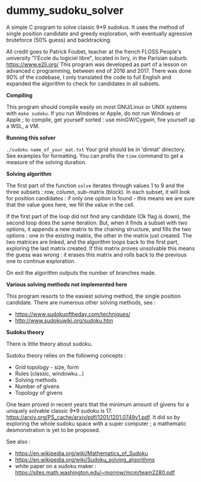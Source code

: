 # dummy_sudoku_solver
 A simple C program to solve classic 9*9 sudokus. It uses the method of single position candidate and greedy exploration, with eventually agressive bruteforce (50% guess) and backtracking. 

All credit goes to Patrick Foubet, teacher at the french FLOSS People's university "l'Ecole du logiciel libre", located in Ivry, in the Parisian suburb. https://www.e2li.org/
This program was developed as part of a lesson on advanced c programming, between end of 2016 and 2017.
There was done 90% of the codebase, I only translated the code to full English and expanded the algorithm to check for candidates in all subsets.

****Compiling****

This program should compile easily on most GNU/Linux or UNIX systems with `make sudoku`.
If you run Windows or Apple, do not run Windows or Apple ; to compile, get yourself sorted : use minGW/Cygwin, fire yourself up a WSL, a VM.

****Running this solver****

`./sudoku name_of_your_mat.txt`
Your grid should be in 'dirmat' directory. See examples for formatting. You can prefix the `time` command to get a measure of the solving duration.


****Solving algorithm****

The first part of the function `solve` iterates through values 1 to 9 and the three subsets : row, column, sub-matrix (block). In each subset, it will look for position candidates : if only one option is found - this means we are sure that the value goes here, we fill the value in the cell.

If the first part of the loop did not find any candidate (Ok flag is down), the second loop does the same iteration. But, when it finds a subset with two options, it appends a new matrix to the chaining structure, and fills the two options : one in the existing matrix, the other in the matrix just created. The two matrices are linked, and the algorithm loops back to the first part, exploring the last matrix created. If this matrix proves unsolvable this means the guess was wrong : it erases this matrix and rolls back to the previous one to continue exploration.

On exit the algorithm outputs the number of branches made.

****Various solving methods not implemented here****

This program resorts to the easiest solving method, the single position candidate. There are numerous other solving methods, see :

- https://www.sudokuoftheday.com/techniques/
- http://www.sudokuwiki.org/sudoku.htm

****Sudoku theory****

There is little theory about sudoku.

Sudoku theory relies on the following concepts :

- Grid topology - size, form
- Rules (classic, windowku...)
- Solving methods
- Number of givens
- Topology of givens

One team proved in recent years that the minimum amount of givens for a uniquely solvable classic 9*9 sudoku is 17.
https://arxiv.org/PS_cache/arxiv/pdf/1201/1201.0749v1.pdf. It did so by exploring the whole sudoku space with a super computer ; a mathematic desmonstration is yet to be proposed.

See also :

- https://en.wikipedia.org/wiki/Mathematics_of_Sudoku
- https://en.wikipedia.org/wiki/Sudoku_solving_algorithms
- white paper on a sudoku maker : https://sites.math.washington.edu/~morrow/mcm/team2280.pdf
